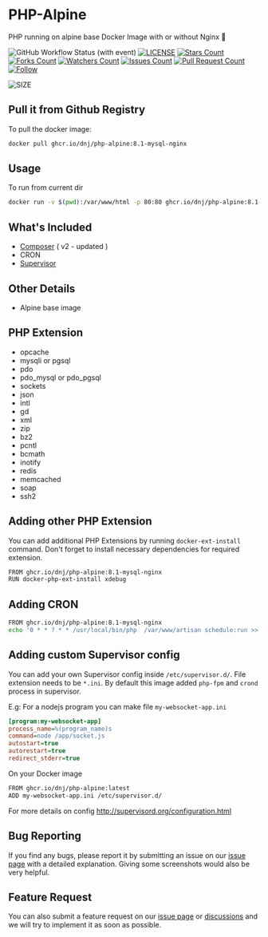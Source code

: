 # PHP-Alpine
PHP running on alpine base Docker Image with or without Nginx 🐳


![GitHub Workflow Status (with event)](https://img.shields.io/github/actions/workflow/status/dnj/php-alpine/build-docker.yml?style=for-the-badge)
[![LICENSE](https://img.shields.io/github/license/dnj/php-alpine.svg?style=for-the-badge)](https://github.com/dnj/php-alpine/blob/master/LICENSE)
[![Stars Count](https://img.shields.io/github/stars/dnj/php-alpine.svg?style=for-the-badge)](https://github.com/dnj/php-alpine/stargazers)
[![Forks Count](https://img.shields.io/github/forks/dnj/php-alpine.svg?style=for-the-badge)](https://github.com/dnj/php-alpine/network/members)
[![Watchers Count](https://img.shields.io/github/watchers/dnj/php-alpine.svg?style=for-the-badge)](https://github.com/dnj/php-alpine/watchers)
[![Issues Count](https://img.shields.io/github/issues/dnj/php-alpine.svg?style=for-the-badge)](https://github.com/dnj/php-alpine/issues)
[![Pull Request Count](https://img.shields.io/github/issues-pr/dnj/php-alpine.svg?style=for-the-badge)](https://github.com/dnj/php-alpine/pulls)
[![Follow](https://img.shields.io/github/followers/dnj.svg?style=for-the-badge&label=Follow&maxAge=2592000)](https://github.com/dnj)

![SIZE](https://i.imgur.com/KifCewS.png)

## Pull it from Github Registry
To pull the docker image:
```bash
docker pull ghcr.io/dnj/php-alpine:8.1-mysql-nginx
```

## Usage
To run from current dir
```bash
docker run -v $(pwd):/var/www/html -p 80:80 ghcr.io/dnj/php-alpine:8.1-mysql-nginx
```

## What's Included
 - [Composer](https://getcomposer.org/) ( v2 - updated )
 - CRON
 - [Supervisor](http://supervisord.org) 

## Other Details
- Alpine base image

## PHP Extension
- opcache
- mysqli or pgsql
- pdo 
- pdo_mysql or pdo_pgsql
- sockets
- json
- intl
- gd
- xml
- zip
- bz2
- pcntl
- bcmath
- inotify
- redis
- memcached
- soap
- ssh2

## Adding other PHP Extension
You can add additional PHP Extensions by running `docker-ext-install` command. Don't forget to install necessary dependencies for required extension.
```bash
FROM ghcr.io/dnj/php-alpine:8.1-mysql-nginx
RUN docker-php-ext-install xdebug
```

## Adding CRON
```bash
FROM ghcr.io/dnj/php-alpine:8.1-mysql-nginx
echo '0 * * ? * * /usr/local/bin/php  /var/www/artisan schedule:run >> /dev/null 2>&1' > /etc/crontabs/root 
```
 
## Adding custom Supervisor config
You can add your own Supervisor config inside `/etc/supervisor.d/`. File extension needs to be `*.ini`. By default this image added `php-fpm` and `crond` process in supervisor. 

E.g: For a nodejs program you can make file `my-websocket-app.ini`
```ini
[program:my-websocket-app]
process_name=%(program_name)s
command=node /app/socket.js
autostart=true
autorestart=true
redirect_stderr=true
```
On your Docker image
```bash
FROM ghcr.io/dnj/php-alpine:latest
ADD my-websocket-app.ini /etc/supervisor.d/
```
For more details on config http://supervisord.org/configuration.html


## Bug Reporting

If you find any bugs, please report it by submitting an issue on our [issue page](https://github.com/dnj/php-alpine/issues) with a detailed explanation. Giving some screenshots would also be very helpful.

## Feature Request

You can also submit a feature request on our [issue page](https://github.com/dnj/php-alpine) or [discussions](https://github.com/dnj/php-alpine/discussions) and we will try to implement it as soon as possible.

